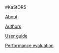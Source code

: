#KaStORS

[About](index.md)

[Authors](authors.md)

[User guide](README.md)

[Performance evaluation](performances.md)
